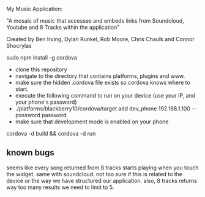 My Music Application:

"A mosaic of music that accesses and embeds links from Soundcloud, Youtube and 8 Tracks within the application"

Created by Ben Irving, Dylan Runkel, Rob Moore, Chris Chaulk and Connor Shocrylas 

sudo npm install -g cordova

- clone this repository
- navigate to the directory that contains platforms, plugins and www.
- make sure the hidden .cordova file exists so cordova knows where to start.
- execute the following command to run on your device (use your IP, and your phone's password)
- ./platforms/blackberry10/cordova/target add dev_phone 192.168.1.100 --password password
- make sure that development mode is enabled on your phone

cordova -d build && cordova -d run  

known bugs
----------
seems like every song returned from 8 tracks starts playing when you touch the widget. same with soundcloud. not too sure if this is related to the device or the way we have structured our application. also, 8 tracks returns way too many results we need to limit to 5. 
